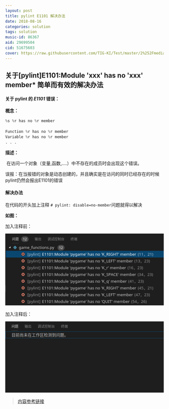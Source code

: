 ```yaml
---
layout: post
title: pylint E1101 解决办法
date: 2018-08-16
categories: solution
tags: solution
music-id: 86367
aid: 29699504
cid: 51675603
cover: https://raw.githubusercontent.com/TIG-KI/Test/master/2%252Fmedia%252Fscreenshots%252Fwrecking-ball-screenshot-01-big.jpg
---
```


## 关于[pylint]E1101:Module 'xxx' has no 'xxx' member* 简单而有效的解决办法

#### 关于 pylint 的 *E1101* 错误：

**概念：**

```python
%s %r has no %r member

Function %r has no %r member
Variable %r has no %r member
. . .
```

**描述：**

​	在访问一个对象（变量,函数,....）中不存在的成员时会出现这个错误。

​	误报：在当报错的对象是动态创建的，并且确实是在访问的同时已经存在的时候pylint仍然会报出E1101的错误

#### 解决办法

在代码的开头加上注释 `# pylint: disable=no-member`问题就得以解决

**如图：**

加入注释前：

![加入注释前](https://raw.githubusercontent.com/TIG-KI/Test/master/%E6%B7%B1%E5%BA%A6%E6%88%AA%E5%9B%BE_%E9%80%89%E6%8B%A9%E5%8C%BA%E5%9F%9F_20180816144643.png)

加入注释后：

![加入注释后](https://raw.githubusercontent.com/TIG-KI/Test/master/%E6%B7%B1%E5%BA%A6%E6%88%AA%E5%9B%BE_%E9%80%89%E6%8B%A9%E5%8C%BA%E5%9F%9F_20180816144954.png)

> [内容参考链接]("http://pylint-messages.wikidot.com/messages:e1101")
>

